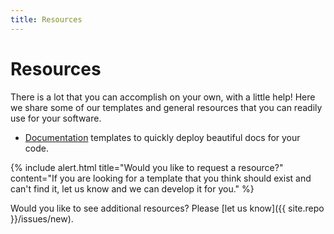 ```yaml
---
title: Resources
---
```


# Resources

There is a lot that you can accomplish on your own, with a little help! Here
we share some of our templates and general resources that you can readily use
for your software. 

 - [Documentation](documentation) templates to quickly deploy beautiful docs for your code.

{% include alert.html title="Would you like to request a resource?" content="If you are looking for a template that you think should exist and can't find it, let us know and we can develop it for you." %}

Would you like to see additional resources? Please [let us know]({{ site.repo }}/issues/new).
